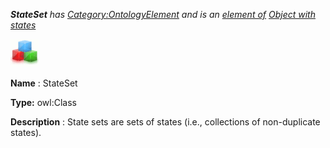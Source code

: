 ___StateSet__ 
 has
 [Category:OntologyElement](../../Category/OntologyElement "Category:OntologyElement") 
 and is an
 [element of](../../Property/ElementOf "Property:ElementOf") 
[Object with states](../../Submissions/Object_with_states "Submissions:Object with states")_




  





[![Class](../public/images/thumb/2/27/Class.gif/45px-Class.gif)](../../Image/Class.gif "Class")


__Name__ 
 : StateSet
 



__Type:__ 
 owl:Class
 



__Description__ 
 : State sets are sets of states (i.e., collections of non-duplicate states).